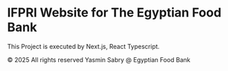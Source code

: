 # IFPRI Website for The Egyptian Food Bank

This Project is executed by Next.js, React Typescript.

© 2025 All rights reserved Yasmin Sabry @ Egyptian Food Bank

